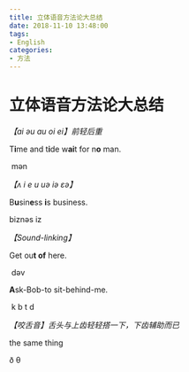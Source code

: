 ```yaml
---
title: 立体语音方法论大总结
date: 2018-11-10 13:48:00
tags:
- English
categories:
- 方法
---
```


# 立体语音方法论大总结

*【ai  əu  au  oi  ei】前轻后重*

T**i**me and t**i**de w**ai**t for n**o** man.

​     mən

*【ʌ  i  e  u  uə  iə  ɛə】*

B**u**sin**e**ss **i**s business.

biznəs      iz

*【Sound-linking】*

Get ou**t of** here.

​         dəv

**A**sk-Bob-to sit-behind-me.

​    k      b        t          d

*【咬舌音】舌头与上齿轻轻搭一下，下齿辅助而已*

the same thing

 ð             θ


